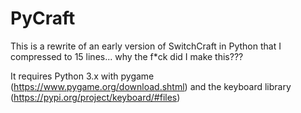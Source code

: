 # PyCraft
This is a rewrite of an early version of SwitchCraft in Python that I compressed to 15 lines... why the f*ck did I make this???

It requires Python 3.x with pygame (https://www.pygame.org/download.shtml) and the keyboard library (https://pypi.org/project/keyboard/#files)
